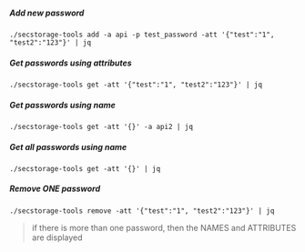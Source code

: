 ##### Add new password
```
./secstorage-tools add -a api -p test_password -att '{"test":"1", "test2":"123"}' | jq 
```

##### Get passwords using attributes
```
./secstorage-tools get -att '{"test":"1", "test2":"123"}' | jq 
```

##### Get passwords using name
```
./secstorage-tools get -att '{}' -a api2 | jq
```

##### Get all passwords using name
```
./secstorage-tools get -att '{}' | jq
```

##### Remove ONE password 
```
./secstorage-tools remove -att '{"test":"1", "test2":"123"}' | jq
```
> if there is more than one password, then the NAMES and ATTRIBUTES are displayed
